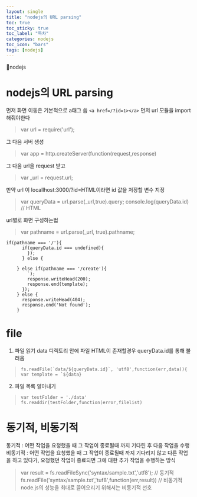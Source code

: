 ```yaml
---
layout: single
title: "nodejs의 URL parsing"
toc: true
toc_sticky: true
toc_label: "목차"
categories: nodejs
toc_icon: "bars"
tags: [nodejs]
---
```


📘nodejs

# nodejs의 URL parsing
먼저 화면 이동은 기본적으로 a태그 씀
``` <a href=/?id=1></a> ```
먼저 url 모듈을 import 해줘야한다
> var url = require('url');

그 다음 서버 생성 
> var app = http.createServer(function(request,response)

그 다음 url을 request 받고
> var _url = request.url;

만약 url 이 locallhost:3000/?id=HTML이라면 id 값을 저장할 변수 지정
> var queryData = url.parse(_url,true).query;
> console.log(queryData.id) // HTML

url별로 화면 구성하는법
> var pathname = url.parse(_url, true).pathname;
```
if(pathname === '/'){
      if(queryData.id === undefined){
        });
      } else {

    } else if(pathname === '/create'){
        `);
        response.writeHead(200);
        response.end(template);
      });
    } else {
      response.writeHead(404);
      response.end('Not found');
    }

```

# file 
1. 파일 읽기
data 디렉토리 안에 파일 HTML이 존재할경우 queryData.id를 통해 불러옴
> ```fs.readFile(`data/${queryData.id}`, 'utf8',function(err,data)){
> var template = `${data}```

2. 파일 목록 알아내기
> ```var testFolder = './data'```
> ```fs.readdir(testFolder,function(error,filelist)```

# 동기적, 비동기적
동기적 : 어떤 작업을 요청했을 때 그 작업이 종료될때 까지 기다린 후 다음 작업을 수행
비동기적 : 어떤 작업을 요청했을 때 그 작업이 종료될때 까지 기다리지 않고 다른 작업을 하고 있다가, 요청했던 작업이 종료되면 그에 대한 추가 작업을 수행하는 방식
> var result = fs.readFileSync('syntax/sample.txt','utf8'); // 동기적
> fs.readFile('syntax/sample.txt','tuf8',function(err,result)) // 비동기적
> node.js의 성능을 최대로 끌어오리기 위해서는    비동기적 선호
